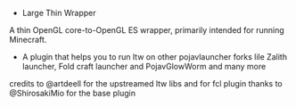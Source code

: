 * Large Thin Wrapper

A thin OpenGL core-to-OpenGL ES wrapper, primarily intended for running Minecraft.


* A plugin that helps you to run ltw on other pojavlauncher forks lile Zalith launcher, Fold craft launcher and PojavGlowWorm and many more

credits to @artdeell for the upstreamed ltw libs and for fcl plugin thanks to @ShirosakiMio for the base plugin
